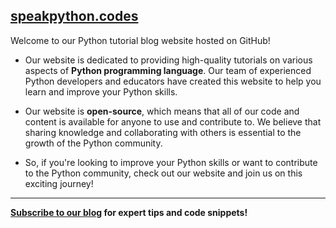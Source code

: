 ## [speakpython.codes](http://speakpython.codes/)

Welcome to our Python tutorial blog website hosted on GitHub!
- Our website is dedicated to providing high-quality tutorials on various aspects of __Python programming language__. Our team of experienced Python developers and educators have created this website to help you learn and improve your Python skills.

- Our website is __open-source__, which means that all of our code and content is available for anyone to use and contribute to. We believe that sharing knowledge and collaborating with others is essential to the growth of the Python community.

- So, if you're looking to improve your Python skills or want to contribute to the Python community, check out our website and join us on this exciting journey!

<hr />

__[Subscribe to our blog](https://speakpython.codes/python-training.html#maillist) for expert tips and code snippets!__

